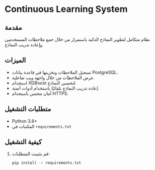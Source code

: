 # Continuous Learning System

## مقدمة  
نظام متكامل لتطوير النماذج الذكية باستمرار من خلال جمع ملاحظات المستخدمين وإعادة تدريب النماذج.

## الميزات  
- تسجيل الملاحظات وتخزينها في قاعدة بيانات PostgreSQL.
- عرض الملاحظات من خلال واجهة ويب تفاعلية.
- استخدام XGBoost لتحسين النماذج.
- إعادة تدريب النماذج تلقائيًا باستخدام أدوات أتمتة.
- أمان محسن باستخدام HTTPS.

## متطلبات التشغيل  
- Python 3.8+
- المكتبات في `requirements.txt`

## كيفية التشغيل  
1. قم بتثبيت المتطلبات:
   ```bash
   pip install -r requirements.txt
